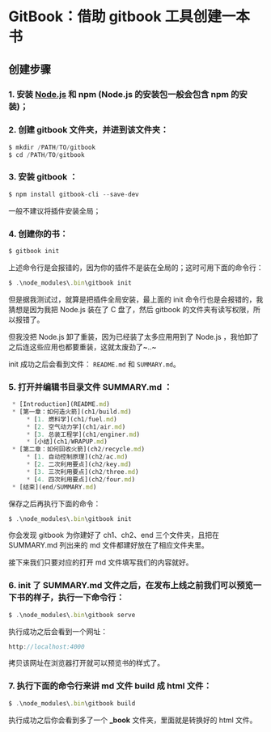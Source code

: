 # GitBook：借助 gitbook 工具创建一本书

## 创建步骤
### 1. 安装 [Node.js](https://nodejs.org/en/) 和 npm (Node.js 的安装包一般会包含 npm 的安装)；
### 2. 创建 gitbook 文件夹，并进到该文件夹：

   ```javascript
   $ mkdir /PATH/TO/gitbook
   $ cd /PATH/TO/gitbook
   ```
### 3. 安装 gitbook ：
   
   ```javascript
   $ npm install gitbook-cli --save-dev
   ```
   一般不建议将插件安装全局；
### 4. 创建你的书：
   
   ```javascript
   $ gitbook init
   ```
   上述命令行是会报错的，因为你的插件不是装在全局的；这时可用下面的命令行：
   ```javascript
   $ .\node_modules\.bin\gitbook init
   ```
   但是据我测试过，就算是把插件全局安装，最上面的 init 命令行也是会报错的，我猜想是因为我把 Node.js 装在了 C 盘了，然后 gitbook   的文件夹有读写权限，所以报错了。
   
   但我没把 Node.js 卸了重装，因为已经装了太多应用用到了 Node.js ，我怕卸了之后连这些应用也都要重装，这就太废劲了~..~
   
   init 成功之后会看到文件： `README.md` 和 `SUMMARY.md`。
### 5. 打开并编辑书目录文件 SUMMARY.md ：
    
   ```javascript
    * [Introduction](README.md)
	* [第一章：如何造火箭](ch1/build.md)
		* [1. 燃料学](ch1/fuel.md)
		* [2. 空气动力学](ch1/air.md)
		* [3. 总装工程学](ch1/enginer.md)
		* [小结](ch1/WRAPUP.md)
	* [第二章：如何回收火箭](ch2/recycle.md)
		* [1. 自动控制原理](ch2/ac.md)
		* [2. 二次利用要点](ch2/key.md)
		* [3. 三次利用要点](ch2/three.md)
		* [4. 四次利用要点](ch2/four.md)
	* [结束](end/SUMMARY.md)
   ```
   保存之后再执行下面的命令：
   
   ```javascript
   $ .\node_modules\.bin\gitbook init
   ```
   你会发现 gitbook 为你建好了 ch1、ch2、end 三个文件夹，且把在 SUMMARY.md 列出来的 md 文件都建好放在了相应文件夹里。
   
   接下来我们只要对应的打开 md 文件填写我们的内容就好。
### 6. init 了 SUMMARY.md 文件之后，在发布上线之前我们可以预览一下书的样子，执行一下命令行：
   
   ```javascript
   $ .\node_modules\.bin\gitbook serve
   ```
   执行成功之后会看到一个网址：
   
   ```javascript
   http://localhost:4000
   ```
   拷贝该网址在浏览器打开就可以预览书的样式了。
### 7. 执行下面的命令行来讲 md 文件 build 成 html 文件：
   
   ```javascript
   $ .\node_modules\.bin\gitbook build
   ```
   执行成功之后你会看到多了一个 **_book** 文件夹，里面就是转换好的 html 文件。
   
   